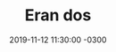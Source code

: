 ---
layout: post
category: Coqueto Escenario
date: 2019-11-12 11:30:00 -0300
title: Eran dos
image: https://oceano.uy/api/images/programas/TodoPasa/lubiadustio.PNG
summary: Lubo Adusto presentó una serie de noticias curiosas para ablandar al invitado, aunque le costó. De yapa un ida y vuelta sin vacilaciones
file: https://audios.oceanofm.com/programas/TodoPasa/19-11-122amaanaNanoFollecoquetoescenario.mp3
duration: 33:35
oceanourl: https://oceano.uy/todopasa/coqueto-escenario/20158-eran-dos
---